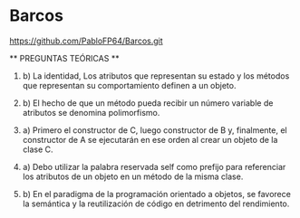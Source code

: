 # Barcos

https://github.com/PabloFP64/Barcos.git

** PREGUNTAS TEÓRICAS **

1. b) La identidad, Los atributos que representan su estado y los métodos que representan su comportamiento definen a un objeto.

2. b) El hecho de que un método pueda recibir un número variable de atributos se denomina polimorfismo.

3. a) Primero el constructor de C, luego constructor de B y, finalmente, el constructor de A se ejecutarán en ese orden al crear un objeto de la clase C.

4. a) Debo utilizar la palabra reservada self como prefijo para referenciar los atributos de un objeto en un método de la misma clase.

5. b) En el paradigma de la programación orientado a objetos, se favorece la semántica y la reutilización de código en detrimento del rendimiento.
